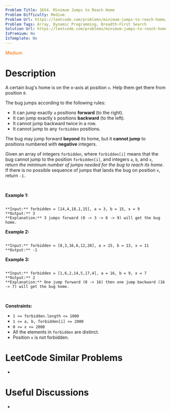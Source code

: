 ```yaml
---
Problem Title: 1654. Minimum Jumps to Reach Home
Problem Difficulty: Medium
Problem Url: https://leetcode.com/problems/minimum-jumps-to-reach-home/
Problem Tags: Array, Dynamic Programming, Breadth-First Search
Solution Url: https://leetcode.com/problems/minimum-jumps-to-reach-home/solution/
IsPremium: No
IsTemplate: No
---
```


<span style="color: rgb(239, 108, 0);">Medium</span>

# Description

A certain bug's home is on the x-axis at position `x`. Help them get there from position `0`.


The bug jumps according to the following rules:


* It can jump exactly `a` positions **forward** (to the right).
* It can jump exactly `b` positions **backward** (to the left).
* It cannot jump backward twice in a row.
* It cannot jump to any `forbidden` positions.


The bug may jump forward **beyond** its home, but it **cannot jump** to positions numbered with **negative** integers.


Given an array of integers `forbidden`, where `forbidden[i]` means that the bug cannot jump to the position `forbidden[i]`, and integers `a`, `b`, and `x`, return *the minimum number of jumps needed for the bug to reach its home*. If there is no possible sequence of jumps that lands the bug on position `x`, return `-1.`


 


**Example 1:**



```

**Input:** forbidden = [14,4,18,1,15], a = 3, b = 15, x = 9
**Output:** 3
**Explanation:** 3 jumps forward (0 -> 3 -> 6 -> 9) will get the bug home.

```

**Example 2:**



```

**Input:** forbidden = [8,3,16,6,12,20], a = 15, b = 13, x = 11
**Output:** -1

```

**Example 3:**



```

**Input:** forbidden = [1,6,2,14,5,17,4], a = 16, b = 9, x = 7
**Output:** 2
**Explanation:** One jump forward (0 -> 16) then one jump backward (16 -> 7) will get the bug home.

```

 


**Constraints:**


* `1 <= forbidden.length <= 1000`
* `1 <= a, b, forbidden[i] <= 2000`
* `0 <= x <= 2000`
* All the elements in `forbidden` are distinct.
* Position `x` is not forbidden.




# LeetCode Similar Problems

- []()

# Useful Discussions

- []()
